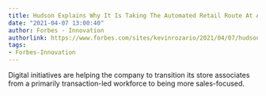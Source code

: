 ```yaml
---
title: Hudson Explains Why It Is Taking The Automated Retail Route At Airports
date: "2021-04-07 13:00:40"
author: Forbes - Innovation
authorlink: https://www.forbes.com/sites/kevinrozario/2021/04/07/hudson-explains-why-it-is-taking-the-automated-retail-route-at-airports/
tags:
- Forbes-Innovation
---
```

Digital initiatives are helping the company to transition its store associates from a primarily transaction-led workforce to being more sales-focused.